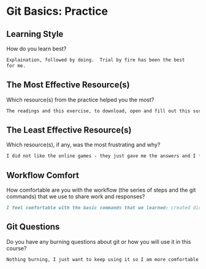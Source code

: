 # Git Basics: Practice

## Learning Style

How do you learn best?

```md
Explaination, followed by doing.  Trial by fire has been the best
for me.
```

## The Most Effective Resource(s)

Which resource(s) from the practice helped you the most?

```md
The readings and this exercise, to download, open and fill out this survey.
```

## The Least Effective Resource(s)

Which resource(s), if any, was the most frustrating and why?

```md
I did not like the online games - they just gave me the answers and I filled them out.  I do not feel like I learned much from those online games.
```

## Workflow Comfort

How comfortable are you with the workflow (the series of steps and the git
commands) that we use to share work and responses?

```md
I feel comfortable with the basic commands that we learned: created directories, files, opening them using CLI, initializing, adding, committing and pushing.  Also forking, cloning and updating.
```

## Git Questions

Do you have any burning questions about git or how you will use it in this
course?

```md
Nothing burning, I just want to keep using it so I am more comfortable with it.  It sounds like that will be the case moving forward :)
```

